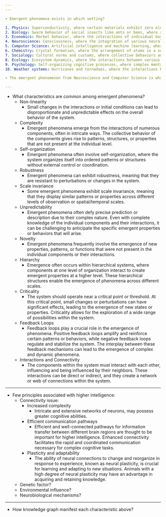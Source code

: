 ```yaml
--- 
---

- Emergent phenomena exists in which setting?

1. Physics: Superconductivity, where certain materials exhibit zero electrical resistance at extremely low temperatures.
2. Biology: Swarm behavior of social insects like ants or bees, where simple individual behaviors result in complex collective patterns.
3. Economics: Market behavior, where the interactions of individual buyers and sellers give rise to overall supply and demand dynamics.
4. Neuroscience: Consciousness, where the integration of various neural processes leads to subjective experiences.
5. Computer Science: Artificial intelligence and machine learning, where complex behaviors and patterns emerge from the interactions of simple algorithms and data.
6. Chemistry: Crystal formation, where the arrangement of atoms in a solid crystal lattice emerges from the interactions between individual atoms.
7. Sociology: Cultural norms and customs, where collective behaviors and social structures emerge from the interactions of individuals within a society.
8. Ecology: Ecosystem dynamics, where the interactions between various species and their environment lead to emergent properties such as biodiversity and stability.
9. Psychology: Self-organizing cognitive processes, where complex mental phenomena such as perception, memory, and decision-making emerge from interactions between simpler cognitive components.
10. Weather systems: Hurricanes and tornadoes, where the interactions between air pressure, temperature, and humidity give rise to large-scale atmospheric phenomena.

- The emergent phenomenon from Neuroscience and Computer Science is what we care about. 

---
```

- What characteristics are common among emergent phenomena?
	- Non-linearity
		- Small changes in the interactions or initial conditions can lead to disproportionate and unpredictable effects on the overall behavior of the system.
	- Complexity
		- Emergent phenomena emerge from the interactions of numerous components, often in intricate ways. The collective behavior of the components gives rise to patterns, structures, or properties that are not present at the individual level. 
	- Self-organization
		-  Emergent phenomena often involve self-organization, where the system organizes itself into ordered patterns or structures without external control or coordination.
	- Robustness
		-  Emergent phenomena can exhibit robustness, meaning that they are resistant to perturbations or changes in the system. 
	- Scale invariance
		-  Some emergent phenomena exhibit scale invariance, meaning that they display similar patterns or properties across different levels of observation or spatial/temporal scales. 
	- Unpredictability
		- Emergent phenomena often defy precise prediction or description due to their complex nature. Even with complete knowledge of the individual components and their interactions, it can be challenging to anticipate the specific emergent properties or behaviors that will arise.
	- Novelty
		-  Emergent phenomena frequently involve the emergence of new properties, patterns, or functions that were not present in the individual components or their interactions.
	- Hierarchy
		- Emergence often occurs within hierarchical systems, where components at one level of organization interact to create emergent properties at a higher level. These hierarchical structures enable the emergence of phenomena across different scales.
	- Criticality
		- The system should operate near a critical point or threshold. At this critical point, small changes or perturbations can have significant effects, leading to the emergence of new states or properties. Criticality allows for the exploration of a wide range of possibilities within the system.
	- Feedback Loops
		- Feedback loops play a crucial role in the emergence of phenomena. Positive feedback loops amplify and reinforce certain patterns or behaviors, while negative feedback loops regulate and stabilize the system. The interplay between these feedback mechanisms can lead to the emergence of complex and dynamic phenomena.
	- Interactions and Connectivity
		- The components within the system must interact with each other, influencing and being influenced by their neighbors. These interactions can be direct or indirect, and they create a network or web of connections within the system.

---
- Few principles associated with higher intelligence:
	- Connectivity issue: 
		- Increased complexity
			- Intricate and extensive networks of neurons, may possess greater cognitive abilities. 
		- Efficient communication pathways
			- Efficient and well-connected pathways for information transfer between different brain regions are thought to be important for higher intelligence. Enhanced connectivity facilitates the rapid and coordinated communication necessary for complex cognitive tasks.
		- Plasticity and adaptability
			- The ability of neural connections to change and reorganize in response to experience, known as neural plasticity, is crucial for learning and adapting to new situations. Animals with a high degree of neural plasticity may have an advantage in acquiring and retaining knowledge.
	- Genetic factor?
	- Environmental influence?
	- Neurobiological mechanisms?


---
- How knowledge graph manifest each characteristic above?